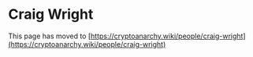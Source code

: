 
# Craig Wright

This page has moved to [https://cryptoanarchy.wiki/people/craig-wright](https://cryptoanarchy.wiki/people/craig-wright)

